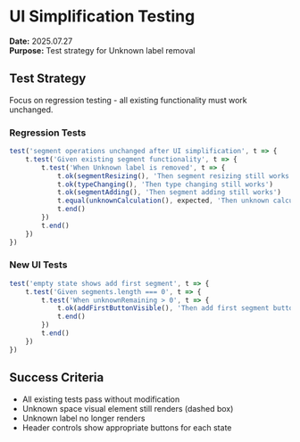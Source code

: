 # UI Simplification Testing

**Date:** 2025.07.27  
**Purpose:** Test strategy for Unknown label removal

## Test Strategy
Focus on regression testing - all existing functionality must work unchanged.

### **Regression Tests**
```javascript
test('segment operations unchanged after UI simplification', t => {
    t.test('Given existing segment functionality', t => {
        t.test('When Unknown label is removed', t => {
            t.ok(segmentResizing(), 'Then segment resizing still works')
            t.ok(typeChanging(), 'Then type changing still works') 
            t.ok(segmentAdding(), 'Then segment adding still works')
            t.equal(unknownCalculation(), expected, 'Then unknown calculation unchanged')
            t.end()
        })
        t.end()
    })
})
```

### **New UI Tests**
```javascript
test('empty state shows add first segment', t => {
    t.test('Given segments.length === 0', t => {
        t.test('When unknownRemaining > 0', t => {
            t.ok(addFirstButtonVisible(), 'Then add first segment button shows')
            t.end()
        })
        t.end()
    })
})
```

## Success Criteria
- All existing tests pass without modification
- Unknown space visual element still renders (dashed box)
- Unknown label no longer renders
- Header controls show appropriate buttons for each state